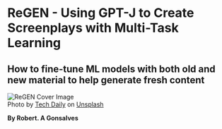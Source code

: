 # **ReGEN - Using GPT-J to Create Screenplays with Multi-Task Learning**
## How to fine-tune ML models with both old and new material to help generate fresh content

![ReGEN Cover Image](https://raw.githubusercontent.com/robgon-art/ReGEN/main/cover_med.jpg)</br>
Photo by [Tech Daily](https://unsplash.com/photos/PGuCnUzsRSM) on [Unsplash](https://unsplash.com/)  

**By Robert. A Gonsalves**</br>
